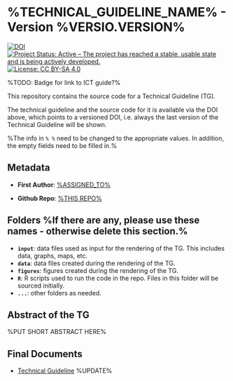 # %TECHNICAL_GUIDELINE_NAME% - Version %VERSIO.VERSION%

[![DOI](https://zenodo.org/badge/DOI/10.5281/zenodo.10037104.svg)](https://doi.org/10.5281/zenodo.10037104)
[![Project Status: Active – The project has reached a stable, usable state and is being actively developed.](https://www.repostatus.org/badges/latest/active.svg)](https://www.repostatus.org/#active)
[![License: CC BY-SA 4.0](https://img.shields.io/badge/License-CC_BY_4.0-lightgrey.svg)](https://creativecommons.org/licenses/by/4.0/)

%TODO: Badge for link to ICT guide?%

This repository contains the source code for a Technical Guideline (TG).

The technical guideline and the source code for it is available via the DOI above, which points to a versioned DOI,
i.e. always the last version of the Technical Guideline will be shown.

%The info in `% %` need to be changed to the appropriate values. In addition, the empty fields need to be filled in.%

## Metadata

- **First Author**: [%ASSIGNED_TO%](mailto:%EMAIL_TO%)

- **Github Repo**: [%THIS REPO%](https://github.com/IPBES-Data/%THIS_REPO%)

## Folders %If there are any, please use these names - otherwise delete this section.%

- **`input`**: data files used as input for the rendering of the TG. This includes data, graphs, maps, etc.
- **`data`**: data files created during the rendering of the TG.
- **`figures`**: figures created during the rendering of the TG.
- **`R`**: R scripts used to run the code in the repo. Files in this folder will be sourced initially.
- **`...`**: other folders as needed.

## Abstract of the TG

%PUT SHORT ABSTRACT HERE%

## Final Documents

- [Technical Guideline](IPBES_TG_xxx_template.html) %UPDATE%
